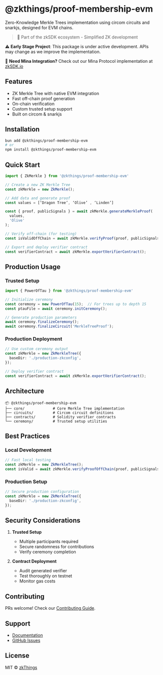 # @zkthings/proof-membership-evm

Zero-Knowledge Merkle Trees implementation using circom circuits and snarkjs, designed for EVM chains.

> 🚀 Part of the zkSDK ecosystem - Simplified ZK development

⚠️ **Early Stage Project**: This package is under active development. APIs may change as we improve the implementation.

🔗 **Need Mina Integration?** Check out our Mina Protocol implementation at [zkSDK.io](https://zksdk.io)

## Features

-  ZK Merkle Tree with native EVM integration
-  Fast off-chain proof generation
-  On-chain verification
-  Custom trusted setup support
-  Built on circom & snarkjs

## Installation

```bash
bun add @zkthings/proof-membership-evm
# or
npm install @zkthings/proof-membership-evm
```

## Quick Start

```typescript
import { ZkMerkle } from '@zkthings/proof-membership-evm'

// Create a new ZK Merkle Tree
const zkMerkle = new ZkMerkle();

// Add data and generate proof
const values = [‘Dragon Tree’, ‘Olive’ , ‘Linden’]

const { proof, publicSignals } = await zkMerkle.generateMerkleProof(
  values,
  'Olive'
);

// Verify off-chain (for testing)
const isValidOffChain = await zkMerkle.verifyProof(proof, publicSignals);

// Export and deploy verifier contract
const verifierContract = await zkMerkle.exportVerifierContract();
```

## Production Usage

### Trusted Setup

```typescript
import { PowerOfTau } from '@zkthings/proof-membership-evm'

// Initialize ceremony
const ceremony = new PowerOfTau(15);  // For trees up to depth 15
const ptauFile = await ceremony.initCeremony();

// Generate production parameters
await ceremony.finalizeCeremony();
await ceremony.finalizeCircuit('MerkleTreeProof');
```

### Production Deployment
```typescript
// Use custom ceremony output
const zkMerkle = new ZkMerkleTree({
  baseDir: './production-zkconfig',
});

// Deploy verifier contract
const verifierContract = await zkMerkle.exportVerifierContract();
```

## Architecture

```
📦 @zkthings/proof-membership-evm
├── core/             # Core Merkle Tree implementation
├── circuits/         # Circom circuit definitions
├── contracts/        # Solidity verifier contracts
└── ceremony/         # Trusted setup utilities
```

## Best Practices

### Local Development
```typescript
// Fast local testing
const zkMerkle = new ZkMerkleTree();
const isValid = await zkMerkle.verifyProofOffChain(proof, publicSignals);
```

### Production Setup
```typescript
// Secure production configuration
const zkMerkle = new ZkMerkleTree({
  baseDir: './production-zkconfig',
});
```

## Security Considerations

1. **Trusted Setup**
   - Multiple participants required
   - Secure randomness for contributions
   - Verify ceremony completion

2. **Contract Deployment**
   - Audit generated verifier
   - Test thoroughly on testnet
   - Monitor gas costs


## Contributing

PRs welcome! Check our [Contributing Guide](CONTRIBUTING.md).

## Support

- [Documentation](https://zksdk.io)
- [GitHub Issues](https://github.com/zkthings/proofmembership-evm/issues)

## License

MIT © [zkThings](https://github.com/zkthings)
